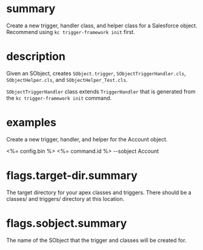 # summary

Create a new trigger, handler class, and helper class for a Salesforce object. Recommend using `kc trigger-framework init` first.

# description

Given an SObject, creates `SObject.trigger`, `SObjectTriggerHandler.cls`, `SObjectHelper.cls`, and `SObjectHelper_Test.cls`.

`SObjectTriggerHandler` class extends `TriggerHandler` that is generated from the `kc trigger-framework init` command.

# examples

Create a new trigger, handler, and helper for the Account object.

<%= config.bin %> <%= command.id %> --sobject Account

# flags.target-dir.summary

The target directory for your apex classes and triggers. There should be a classes/ and triggers/ directory at this location.

# flags.sobject.summary

The name of the SObject that the trigger and classes will be created for.

